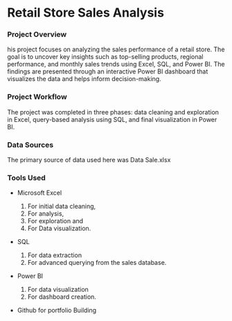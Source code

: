 #  Retail Store Sales Analysis

### Project Overview
his project focuses on analyzing the sales performance of a retail store. The goal is to uncover key insights such as top-selling products, regional performance, and monthly sales trends using Excel, SQL, and Power BI. The findings are presented through an interactive Power BI dashboard that visualizes the data and helps inform decision-making.

### Project Workflow
The project was completed in three phases: data cleaning and exploration in Excel, query-based analysis using SQL, and final visualization in Power BI.

### Data Sources
The primary source of data used here was Data Sale.xlsx

### Tools Used
- Microsoft Excel
  1. For initial data cleaning,
  2. For analysis,
  3. For exploration and
  4. For Data visualization.
     
- SQL
  1.  For data extraction
  2.  For advanced querying from the sales database.
     
- Power BI
  1. For data visualization
  2. For dashboard creation.
     
- Github for portfolio Building



